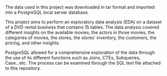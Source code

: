   The data used in this project was downloaded in tar format and imported into a PostgreSQL local server database. 

  This project aims to perform an exploratory data analysis (EDA) on a dataset of a DVD rental business that contains 15 tables. The data analysis covered different insights on the available movies, the actors in those movies, the categories of movies, the stores,  the stores' inventory, the customers, the pricing, and other insights. 

PostgreSQL allowed for a comprehensive exploration of the data through the use of its different functions such as Joins, CTEs, Subqueries, Case...etc. The process can be examined through the SQL text file attached to this repository.
